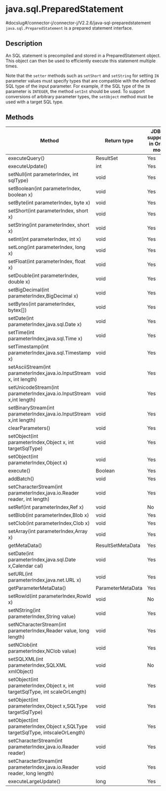 java.sql.PreparedStatement 
===============================================
#docslug#/connector-j/connector-j/V2.2.6/java-sql-preparedstatement
`java.sql.PreparedStatement` is a prepared statement interface. 

Description 
--------------------------------

An SQL statement is precompiled and stored in a PreparedStatement object. This object can then be used to efficiently execute this statement multiple times. 

Note that the `setter` methods such as `setShort` and `setString` for setting `IN` parameter values must specify types that are compatible with the defined SQL type of the input parameter. For example, if the SQL type of the `IN` parameter is `INTEGER`, the method `setInt` should be used. To support conversions of arbitrary parameter types, the `setObject` method must be used with a target SQL type.

Methods 
----------------------------



|                                     Method                                     |    Return type    | JDBC 4 supported in Oracle mode | JDBC 4 supported in MySQL mode |
|--------------------------------------------------------------------------------|-------------------|---------------------------------|--------------------------------|
| executeQuery()                                                                 | ResultSet         | Yes                             | Yes                            |
| executeUpdate()                                                                | int               | Yes                             | Yes                            |
| setNull(int parameterIndex, int sqlType)                                       | void              | Yes                             | Yes                            |
| setBoolean(int parameterIndex, boolean x)                                      | void              | Yes                             | Yes                            |
| setByte(int parameterIndex, byte x)                                            | void              | Yes                             | Yes                            |
| setShort(int parameterIndex, short x)                                          | void              | Yes                             | Yes                            |
| setString(int parameterIndex, short x)                                         | void              | Yes                             | Yes                            |
| setInt(int parameterIndex, int x)                                              | void              | Yes                             | Yes                            |
| setLong(int parameterIndex, long x)                                            | void              | Yes                             | Yes                            |
| setFloat(int parameterIndex, float x)                                          | void              | Yes                             | Yes                            |
| setDouble(int parameterIndex, double x)                                        | void              | Yes                             | Yes                            |
| setBigDecimal(int parameterIndex,BigDecimal x)                                 | void              | Yes                             | Yes                            |
| setBytes(int parameterIndex, bytex\[\])                                        | void              | Yes                             | Yes                            |
| setDate(int parameterIndex,java.sql.Date x)                                    | void              | Yes                             | Yes                            |
| setTime(int parameterIndex,java.sql.Time x)                                    | void              | Yes                             | Yes                            |
| setTimestamp(int parameterIndex,java.sql.Timestamp x)                          | void              | Yes                             | Yes                            |
| setAsciiStream(int parameterIndex,java.io.InputStream x, int length)           | void              | Yes                             | Yes                            |
| setUnicodeStream(int parameterIndex,java.io.InputStream x,int length)          | void              | Yes                             | Yes                            |
| setBinaryStream(int parameterIndex,java.io.InputStream x,int length)           | void              | Yes                             | Yes                            |
| clearParameters()                                                              | void              | Yes                             | Yes                            |
| setObject(int parameterIndex,Object x, int targetSqlType)                      | void              | Yes                             | Yes                            |
| setObject(int parameterIndex,Object x)                                         | void              | Yes                             | Yes                            |
| execute()                                                                      | Boolean           | Yes                             | Yes                            |
| addBatch()                                                                     | void              | Yes                             | Yes                            |
| setCharacterStream(int parameterIndex,java.io.Reader reader, int length)       | void              | Yes                             | Yes                            |
| setRef(int parameterIndex,Ref x)                                               | void              | No                              | No                             |
| setBlob(int parameterIndex,Blob x)                                             | void              | Yes                             | Yes                            |
| setClob(int parameterIndex,Clob x)                                             | void              | Yes                             | Yes                            |
| setArray(int parameterIndex,Array x)                                           | void              | Yes                             | Yes                            |
| getMetaData()                                                                  | ResultSetMetaData | Yes                             | Yes                            |
| setDate(int parameterIndex,java.sql.Date x,Calendar cal)                       | void              | Yes                             | Yes                            |
| setURL(int parameterIndex,java.net.URL x)                                      | void              | Yes                             | Yes                            |
| getParameterMetaData()                                                         | ParameterMetaData | Yes                             | Yes                            |
| setRowId(int parameterIndex,RowId x)                                           | void              | No                              | No                             |
| setNString(int parameterIndex,String value)                                    | void              | Yes                             | Yes                            |
| setNCharacterStream(int parameterIndex,Reader value, long length)              | void              | Yes                             | Yes                            |
| setNClob(int parameterIndex,NClob value)                                       | void              | Yes                             | Yes                            |
| setSQLXML(int parameterIndex,SQLXML xmlObject)                                 | void              | No                              | No                             |
| setObject(int parameterIndex,Object x, int targetSqlType, int scaleOrLength)   | void              | Yes                             | Yes                            |
| setObject(int parameterIndex,Object x,SQLType targetSqlType)                   | void              | Yes                             | Yes                            |
| setObject(int parameterIndex,Object x,SQLType targetSqlType, intscaleOrLength) | void              | Yes                             | Yes                            |
| setCharacterStream(int parameterIndex,java.io.Reader reader)                   | void              | Yes                             | Yes                            |
| setCharacterStream(int parameterIndex,java.io.Reader reader, long length)      | void              | Yes                             | Yes                            |
| executeLargeUpdate()                                                           | long              | Yes                             | Yes                            |




